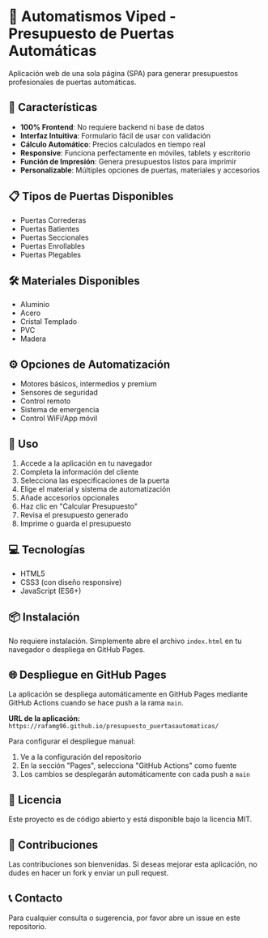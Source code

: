 # 🚪 Automatismos Viped - Presupuesto de Puertas Automáticas

Aplicación web de una sola página (SPA) para generar presupuestos profesionales de puertas automáticas.

## 🌟 Características

- **100% Frontend**: No requiere backend ni base de datos
- **Interfaz Intuitiva**: Formulario fácil de usar con validación
- **Cálculo Automático**: Precios calculados en tiempo real
- **Responsive**: Funciona perfectamente en móviles, tablets y escritorio
- **Función de Impresión**: Genera presupuestos listos para imprimir
- **Personalizable**: Múltiples opciones de puertas, materiales y accesorios

## 📋 Tipos de Puertas Disponibles

- Puertas Correderas
- Puertas Batientes
- Puertas Seccionales
- Puertas Enrollables
- Puertas Plegables

## 🛠️ Materiales Disponibles

- Aluminio
- Acero
- Cristal Templado
- PVC
- Madera

## ⚙️ Opciones de Automatización

- Motores básicos, intermedios y premium
- Sensores de seguridad
- Control remoto
- Sistema de emergencia
- Control WiFi/App móvil

## 🚀 Uso

1. Accede a la aplicación en tu navegador
2. Completa la información del cliente
3. Selecciona las especificaciones de la puerta
4. Elige el material y sistema de automatización
5. Añade accesorios opcionales
6. Haz clic en "Calcular Presupuesto"
7. Revisa el presupuesto generado
8. Imprime o guarda el presupuesto

## 💻 Tecnologías

- HTML5
- CSS3 (con diseño responsive)
- JavaScript (ES6+)

## 📦 Instalación

No requiere instalación. Simplemente abre el archivo `index.html` en tu navegador o despliega en GitHub Pages.

## 🌐 Despliegue en GitHub Pages

La aplicación se despliega automáticamente en GitHub Pages mediante GitHub Actions cuando se hace push a la rama `main`.

**URL de la aplicación:** `https://rafamg96.github.io/presupuesto_puertasautomaticas/`

Para configurar el despliegue manual:
1. Ve a la configuración del repositorio
2. En la sección "Pages", selecciona "GitHub Actions" como fuente
3. Los cambios se desplegarán automáticamente con cada push a `main`

## 📄 Licencia

Este proyecto es de código abierto y está disponible bajo la licencia MIT.

## 🤝 Contribuciones

Las contribuciones son bienvenidas. Si deseas mejorar esta aplicación, no dudes en hacer un fork y enviar un pull request.

## 📞 Contacto

Para cualquier consulta o sugerencia, por favor abre un issue en este repositorio.
